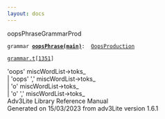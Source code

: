 ```yaml
---
layout: docs
---
```

<span class="title">oopsPhrase</span><span class="type">GrammarProd</span>

`grammar `**[`oopsPhrase(main)`](../object/oopsPhrase(main).html)**` :   `[`OopsProduction`](../object/OopsProduction.html)

[`grammar.t`](../file/grammar.t.html)`[`[`1351`](../source/grammar.t.html#1351)`]`



'oops' miscWordList-\>toks\_  
\| 'oops' ',' miscWordList-\>toks\_  
\| 'o' miscWordList-\>toks\_  
\| 'o' ',' miscWordList-\>toks\_  
Adv3Lite Library Reference Manual  
Generated on 15/03/2023 from adv3Lite version 1.6.1


